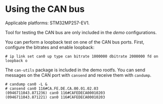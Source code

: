 # Using the CAN bus

Applicable platforms: STM32MP257-EV1.

Tool for testing the CAN bus are only included in the *demo* configurations.

You can perform a loopback test on one of the CAN bus ports. First, configure
the bitrates and enable loopback:

```
# ip link set can0 up type can bitrate 1000000 dbitrate 2000000 fd on loopback o
```

The `can-utils` package is included in the demo rootfs. You can send messages on
the CAN port with `cansend` and receive them with `candump`.

```
# candump can0 -L &
# cansend can0 116#CA.FE.DE.CA.00.01.02.03
(0946711043.871236) can0 116#CAFEDECA00010203
(0946711043.871221) can0 116#CAFEDECA00010203
```

